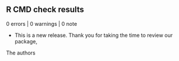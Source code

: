 ## R CMD check results

0 errors | 0 warnings | 0 note

* This is a new release.
Thank you for taking the time to review our package,

The authors

